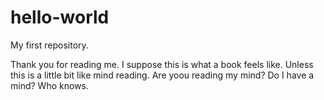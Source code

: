 # hello-world
My first repository.

Thank you for reading me. I suppose this is what a book feels like.
Unless this is a little bit like mind reading. Are yoou reading my mind? Do I have a mind?
Who knows.
